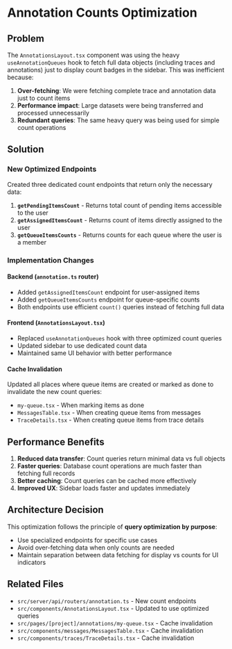 # Annotation Counts Optimization

## Problem

The `AnnotationsLayout.tsx` component was using the heavy `useAnnotationQueues` hook to fetch full data objects (including traces and annotations) just to display count badges in the sidebar. This was inefficient because:

1. **Over-fetching**: We were fetching complete trace and annotation data just to count items
2. **Performance impact**: Large datasets were being transferred and processed unnecessarily
3. **Redundant queries**: The same heavy query was being used for simple count operations

## Solution

### New Optimized Endpoints

Created three dedicated count endpoints that return only the necessary data:

1. **`getPendingItemsCount`** - Returns total count of pending items accessible to the user
2. **`getAssignedItemsCount`** - Returns count of items directly assigned to the user
3. **`getQueueItemsCounts`** - Returns counts for each queue where the user is a member

### Implementation Changes

#### Backend (`annotation.ts` router)

- Added `getAssignedItemsCount` endpoint for user-assigned items
- Added `getQueueItemsCounts` endpoint for queue-specific counts
- Both endpoints use efficient `count()` queries instead of fetching full data

#### Frontend (`AnnotationsLayout.tsx`)

- Replaced `useAnnotationQueues` hook with three optimized count queries
- Updated sidebar to use dedicated count data
- Maintained same UI behavior with better performance

#### Cache Invalidation

Updated all places where queue items are created or marked as done to invalidate the new count queries:

- `my-queue.tsx` - When marking items as done
- `MessagesTable.tsx` - When creating queue items from messages
- `TraceDetails.tsx` - When creating queue items from trace details

## Performance Benefits

1. **Reduced data transfer**: Count queries return minimal data vs full objects
2. **Faster queries**: Database count operations are much faster than fetching full records
3. **Better caching**: Count queries can be cached more effectively
4. **Improved UX**: Sidebar loads faster and updates immediately

## Architecture Decision

This optimization follows the principle of **query optimization by purpose**:

- Use specialized endpoints for specific use cases
- Avoid over-fetching data when only counts are needed
- Maintain separation between data fetching for display vs counts for UI indicators

## Related Files

- `src/server/api/routers/annotation.ts` - New count endpoints
- `src/components/AnnotationsLayout.tsx` - Updated to use optimized queries
- `src/pages/[project]/annotations/my-queue.tsx` - Cache invalidation
- `src/components/messages/MessagesTable.tsx` - Cache invalidation
- `src/components/traces/TraceDetails.tsx` - Cache invalidation
